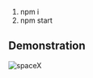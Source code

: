 1. npm i
2. npm start

## Demonstration
![spaceX](https://user-images.githubusercontent.com/72819725/162213398-bfab7d86-27a1-4359-8997-675926e0ef13.gif)
